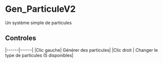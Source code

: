 # Gen_ParticuleV2

  Un système simple de particules

## Controles
   |------|------|
   |Clic gauche| Générer des particules|
   |Clic droit | Changer le type de particules (5 disponibles|
